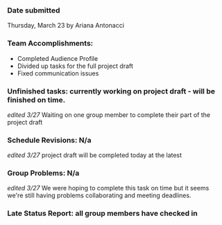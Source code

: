 ### Date submitted
Thursday, March 23 by Ariana Antonacci

### Team Accomplishments:
* Completed Audience Profile 
* Divided up tasks for the full project draft
* Fixed communication issues 

### Unfinished tasks: currently working on project draft - will be finished on time. 
*edited 3/27* Waiting on one group member to complete their part of the project draft

### Schedule Revisions: N/a
*edited 3/27* project draft will be completed today at the latest 
### Group Problems: N/a
*edited 3/27* We were hoping to complete this task on time but it seems we're still having problems collaborating and meeting deadlines. 
### Late Status Report: all group members have checked in 
